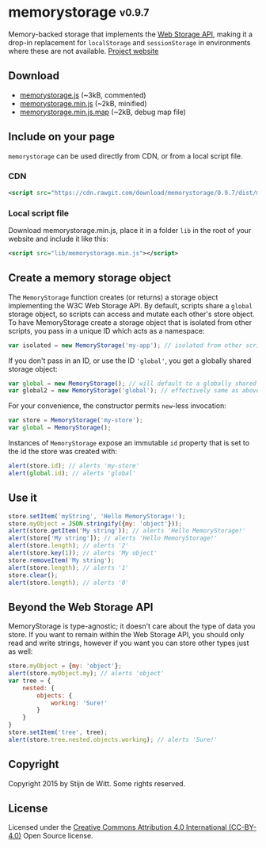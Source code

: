 # memorystorage <sub><sup>v0.9.7</sup></sub>
Memory-backed storage that implements the [Web Storage API](http://www.w3.org/TR/webstorage/), making it a drop-in replacement for `localStorage` and `sessionStorage` in environments where these are not available. 
[Project website](http://download.github.io/memorystorage)

## Download
* [memorystorage.js](https://cdn.rawgit.com/download/memorystorage/0.9.7/src/memorystorage.js) (~3kB, commented)
* [memorystorage.min.js](https://cdn.rawgit.com/download/memorystorage/0.9.7/dist/memorystorage.min.js) (~2kB, minified)
* [memorystorage.min.js.map](https://cdn.rawgit.com/download/memorystorage/0.9.7/dist/memorystorage.min.js.map) (~2kB, debug map file)

## Include on your page
`memorystorage` can be used directly from CDN, or from a local script file.

### CDN
```xml
<script src="https://cdn.rawgit.com/download/memorystorage/0.9.7/dist/memorystorage.min.js"></script>
```

### Local script file
Download memorystorage.min.js, place it in a folder `lib` in the root of your website and include it like this:
```xml
<script src="lib/memorystorage.min.js"></script>
```

## Create a memory storage object
The `MemoryStorage` function creates (or returns) a storage object implementing the W3C Web Storage API.
By default, scripts share a `global` storage object, so scripts can access and mutate each other's store
object. To have MemoryStorage create a storage object that is isolated from other scripts, you pass in
a unique ID which acts as a namespace:

```javascript
var isolated = new MemoryStorage('my-app'); // isolated from other scripts, recommended.
```

If you don't pass in an ID, or use the ID `'global'`, you get a globally shared storage object:

```javascript
var global = new MemoryStorage(); // will default to a globally shared storage object.
var global2 = new MemoryStorage('global'); // effectively same as above
```

For your convenience, the constructor permits `new`-less invocation:
```javascript
var store = MemoryStorage('my-store');
var global = MemoryStorage();
```

Instances of `MemoryStorage` expose an immutable `id` property that is set to
the id the store was created with:

```javascript
alert(store.id); // alerts 'my-store'
alert(global.id); // alerts 'global'
```

## Use it
```javascript
store.setItem('myString', 'Hello MemoryStorage!');
store.myObject = JSON.stringify({my: 'object'}));
alert(store.getItem('My string')); // alerts 'Hello MemoryStorage!'
alert(store['My string']); // alerts 'Hello MemoryStorage!'
alert(store.length); // alerts '2'
alert(store.key(1)); // alerts 'My object'
store.removeItem('My string');
alert(store.length); // alerts '1'
store.clear();
alert(store.length); // alerts '0'
```

## Beyond the Web Storage API
MemoryStorage is type-agnostic; it doesn't care about the type of data you store. 
If you want to remain within the Web Storage API, you should only read and write strings, 
however if you want you can store other types just as well:
```javascript
store.myObject = {my: 'object'};
alert(store.myObject.my); // alerts 'object'
var tree = {
	nested: {
		objects: {
			working: 'Sure!'
		}
	}
}
store.setItem('tree', tree);
alert(store.tree.nested.objects.working); // alerts 'Sure!'
```

## Copyright
Copyright 2015 by Stijn de Witt. Some rights reserved.

## License
Licensed under the [Creative Commons Attribution 4.0 International (CC-BY-4.0)](https://creativecommons.org/licenses/by/4.0/) Open Source license.
